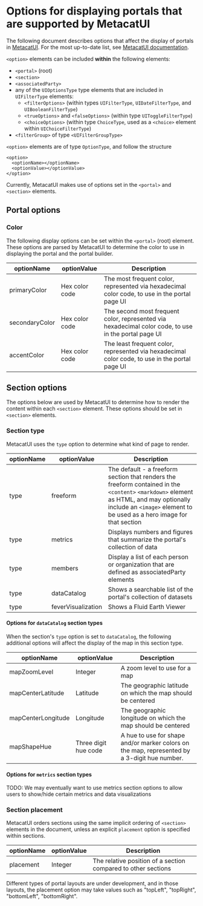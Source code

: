 # Options for displaying portals that are supported by MetacatUI

The following document describes options that affect the display of portals in [MetacatUI](https://github.com/NCEAS/MetacatUI). For the most up-to-date list, see [MetacatUI documentation](https://nceas.github.io/metacatui/).

`<option>` elements can be included **within** the following elements:

- `<portal>` (root)
- `<section>`
- `<associatedParty>`
- any of the `UIOptionsType` type elements that are included in `UIFilterType` elements: 
    - `<filterOptions>` (within types `UIFilterType`, `UIDateFilterType`, and `UIBooleanFilterType`)
    - `<trueOptions>` and `<falseOptions>` (within type `UIToggleFilterType`)
    - `<choiceOptions>` (within type `ChoiceType`, used as a `<choice>` element within `UIChoiceFilterType`)
- `<filterGroup>` of type `<UIFilterGroupType>`

`<option>` elements are of type `OptionType`, and follow the structure

```
<option>
  <optionName></optionName>
  <optionValue></optionValue>
</option>
```

Currently, MetacatUI makes use of options set in the `<portal>` and `<section>` elements.

## Portal options

### Color

The following display options can be set within the `<portal>` (root) element. These options are parsed by MetacatUI to determine the color to use in displaying the portal and the portal builder.

| optionName | optionValue | Description |
|------------|-------------|-------------|
| primaryColor | Hex color code | The most frequent color, represented via hexadecimal color code, to use in the portal page UI |
| secondaryColor | Hex color code | The second most frequent color, represented via hexadecimal color code, to use in the portal page UI |
| accentColor | Hex color code | The least frequent color, represented via hexadecimal color code, to use in the portal page UI |

## Section options

The options below are used by MetacatUI to determine how to render the content within each `<section>` element. These options should be set in `<section>` elements.

### Section type

MetacatUI uses the `type` option to determine what kind of page to render.

| optionName | optionValue | Description |
|------------|------------|-------------|
| type | freeform | The default - a freeform section that renders the freeform contained in the `<content>` `<markdown>` element as HTML, and may optionally include an `<image>` element to be used as a hero image for that section |
| type | metrics | Displays numbers and figures that summarize the portal's collection of data |
| type | members | Display a list of each person or organization that are defined as associatedParty elements |
| type | dataCatalog | Shows a searchable list of the portal's collection of datasets |
| type | feverVisualization | Shows a Fluid Earth Viewer |

#### Options for `dataCatalog` section types

When the section's `type` option is set to `dataCatalog`, the following additional options will affect the display of the map in this section type.

| optionName | optionValue | Description |
|------------|-------------|-------------|
| mapZoomLevel | Integer | A zoom level to use for a map |
| mapCenterLatitude | Latitude | The geographic latitude on which the map should be centered |
| mapCenterLongitude | Longitude | The geographic longitude on which the map should be centered |
| mapShapeHue | Three digit hue code | A hue to use for shape and/or marker colors on the map, represented by a 3-digit hue number. |

#### Options for `metrics` section types

TODO: We may eventually want to use metrics section options to allow users to show/hide certain metrics and data visualizations

### Section placement

MetacatUI orders sections using the same implicit ordering of `<section>` elements in the document, unless an explicit `placement` option is specified within sections. 

| optionName | optionValue | Description |
|------------|-------------|-------------|
| placement | Integer | The relative position of a section compared to other sections |

Different types of portal layouts are under development, and in those layouts, the placement option may take values such as "topLeft", "topRight", "bottomLeft", "bottomRight".